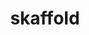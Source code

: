 ---
codehost: https://github.com/https://github.com/GoogleContainerTools/skaffold
guide: https://github.com/GoogleContainerTools/skaffold/tree/master/logo
logohandle: google_skaffold
sort: skaffold
title: skaffold
website: https://github.com/GoogleContainerTools/skaffold
---